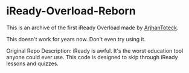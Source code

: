 # iReady-Overload-Reborn
This is an archive of the first iReady Overload made by [ArjhanToteck](https://github.com/ArjhanToteck).

This doesn't work for years now. Don't even try using it.

Original Repo Description: iReady is awful. It's the worst education tool anyone could ever use. This code is designed to skip through iReady lessons and quizzes.
